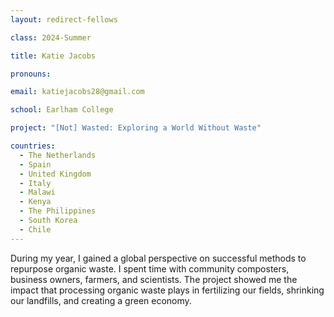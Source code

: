 ```yaml
---
layout: redirect-fellows

class: 2024-Summer

title: Katie Jacobs

pronouns: 

email: katiejacobs28@gmail.com

school: Earlham College

project: "[Not] Wasted: Exploring a World Without Waste"

countries:
  - The Netherlands
  - Spain
  - United Kingdom
  - Italy
  - Malawi
  - Kenya
  - The Philippines
  - South Korea
  - Chile
---
```


During my year, I gained a global perspective on successful methods to repurpose organic waste. I spent time with community composters, business owners, farmers, and scientists. The project showed me the impact that processing organic waste plays in fertilizing our fields, shrinking our landfills, and creating a green economy.
